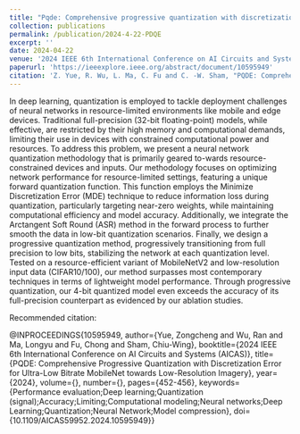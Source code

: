 ```yaml
---
title: "Pqde: Comprehensive progressive quantization with discretization error for ultra-low bitrate mobilenet towards low-resolution imagery"
collection: publications
permalink: /publication/2024-4-22-PDQE
excerpt: ''
date: 2024-04-22
venue: '2024 IEEE 6th International Conference on AI Circuits and Systems (AICAS)'
paperurl: 'https://ieeexplore.ieee.org/abstract/document/10595949'
citation: 'Z. Yue, R. Wu, L. Ma, C. Fu and C. -W. Sham, "PQDE: Comprehensive Progressive Quantization with Discretization Error for Ultra-Low Bitrate MobileNet towards Low-Resolution Imagery," 2024 IEEE 6th International Conference on AI Circuits and Systems (AICAS), Abu Dhabi, United Arab Emirates, 2024, pp. 452-456, doi: 10.1109/AICAS59952.2024.10595949.'
---
```


In deep learning, quantization is employed to tackle deployment challenges of neural networks in resource-limited environments like mobile and edge devices. Traditional full-precision (32-bit floating-point) models, while effective, are restricted by their high memory and computational demands, limiting their use in devices with constrained computational power and resources. To address this problem, we present a neural network quantization methodology that is primarily geared to-wards resource-constrained devices and inputs. Our methodology focuses on optimizing network performance for resource-limited settings, featuring a unique forward quantization function. This function employs the Minimize Discretization Error (MDE) technique to reduce information loss during quantization, particularly targeting near-zero weights, while maintaining computational efficiency and model accuracy. Additionally, we integrate the Arctangent Soft Round (ASR) method in the forward process to further smooth the data in low-bit quantization scenarios. Finally, we design a progressive quantization method, progressively transitioning from full precision to low bits, stabilizing the network at each quantization level. Tested on a resource-efficient variant of MobileNetV2 and low-resolution input data (CIFAR10/100), our method surpasses most contemporary techniques in terms of lightweight model performance. Through progressive quantization, our 4-bit quantized model even exceeds the accuracy of its full-precision counterpart as evidenced by our ablation studies.

Recommended citation: 

@INPROCEEDINGS{10595949,
  author={Yue, Zongcheng and Wu, Ran and Ma, Longyu and Fu, Chong and Sham, Chiu-Wing},
  booktitle={2024 IEEE 6th International Conference on AI Circuits and Systems (AICAS)}, 
  title={PQDE: Comprehensive Progressive Quantization with Discretization Error for Ultra-Low Bitrate MobileNet towards Low-Resolution Imagery}, 
  year={2024},
  volume={},
  number={},
  pages={452-456},
  keywords={Performance evaluation;Deep learning;Quantization (signal);Accuracy;Limiting;Computational modeling;Neural networks;Deep Learning;Quantization;Neural Network;Model compression},
  doi={10.1109/AICAS59952.2024.10595949}}

